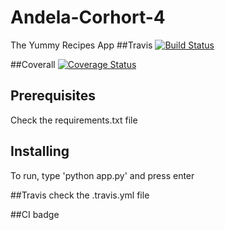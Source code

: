 # Andela-Corhort-4

The Yummy Recipes App 
##Travis
[![Build Status](https://travis-ci.org/ALIKUSAMSON/Andela-Corhort-4.svg?branch=master)](https://travis-ci.org/ALIKUSAMSON/Andela-Corhort-4)

##Coverall
[![Coverage Status](https://coveralls.io/repos/github/ALIKUSAMSON/Andela-Corhort-4/badge.svg?branch=master)](https://coveralls.io/github/ALIKUSAMSON/Andela-Corhort-4?branch=master)

## Prerequisites
Check the requirements.txt file

## Installing
To run, type 'python app.py' and press enter

##Travis
check the .travis.yml file

##CI badge





